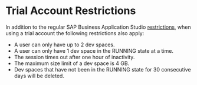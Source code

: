 <!-- loioa45742a719704bdea179b4c4f9afa07f -->

# Trial Account Restrictions

In addition to the regular SAP Business Application Studio [restrictions](restrictions-76db362.md), when using a trial account the following restrictions also apply:

-   A user can only have up to 2 dev spaces.
-   A user can only have 1 dev space in the RUNNING state at a time.
-   The session times out after one hour of inactivity.
-   The maximum size limit of a dev space is 4 GB.
-   Dev spaces that have not been in the RUNNING state for 30 consecutive days will be deleted.

